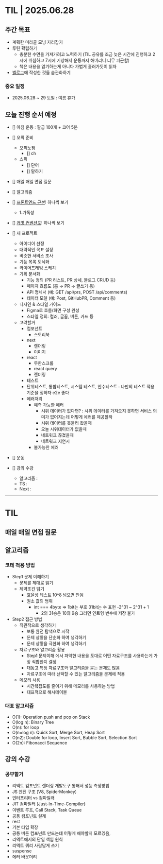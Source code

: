 # TIL | 2025.06.28

## 주간 목표

-   계획한 미라클 모닝 자리잡기
-   루틴 확립하기
    -   충분한 수면을 가져가려고 노력하기 (TIL 공유를 조금 늦은 시간에 진행하고 2시에 취침하고 7시에 기상해서 운동까지 해버리니 너무 피곤함)
    -   책은 내용을 암기하는게 아니다 가볍게 흘러가듯이 읽자
-   [벨로그](https://velog.io/@pigpgw/%EB%82%98%EC%9D%98-%EA%B0%9C%EB%B0%9C-%EC%84%B1%EC%9E%A5-%EC%A0%84%EB%9E%B5-%EC%83%9D%EA%B0%81%ED%95%98%EB%8A%94-%EA%B0%9C%EB%B0%9C%EC%9E%90%EB%A1%9C-%EB%82%98%EC%95%84%EA%B0%80%EA%B8%B0)에 작성한 것들 습관화하기

### 중요 일정

-   2025.06.28 ~ 29 토일 : 여름 휴가

## 오늘 진행 순서 예정

-   [] 아침 운동 : 팔굽 100개 + 코어 5분
-   [] 오픽 준비
    -   오픽노잼
        -   [] ch
    -   스픽
        -   [] 단어
        -   [] 말하기
-   [] 매일 매일 면접 질문
-   [] 알고리즘
-   [] [프론트엔드 근본](https://frontend-fundamentals.com/code-quality/)! 하나씩 보기
    -   1.가독성
-   [] [커밋 컨벤션도](https://www.conventionalcommits.org/en/v1.0.0/)! 하나씩 보기
-   [] 새 프로젝트

    -   아이디어 선정
    -   대략적인 목표 설정
    -   비슷한 서비스 조사
    -   기능 목록 도식화
    -   와이어프레임 스케치
    -   기획 문서화
        -   기능 정의 (PR 리스트, PR 상세, 블로그 CRUD 등)
        -   페이지 흐름도 (홈 → PR → 글쓰기 등)
        -   API 명세서 (예: GET /api/prs, POST /api/comments)
        -   데이터 모델 (예: Post, GitHubPR, Comment 등)
    -   디자인 & 스타일 가이드
        -   Figma로 흐름/화면 구성 완성
        -   스타일 정의: 컬러, 글꼴, 버튼, 카드 등
    -   고려할거
        -   컴포넌트
            -   스토리북
        -   next
            -   렌더링
            -   이미지
        -   react
            -   무한스크롤
            -   react query
            -   렌더링
        -   테스트
        -   단위테스트, 통합테스트, 시스템 테스트, 인수테스트 : 나만의 테스트 적용 기준을 정하자 e2e 좋다
        -   에러처리
            -   예측 가능한 에러
                -   시위 데이터가 없다면? : 시위 데이터를 가져오지 못하면 서비스 의미가 없어지는데 어떻게 에러를 제공할까
                -   시위 데이터를 못불러 왔을때
                -   오늘 시위데이터가 없을때
                -   네트워크 끊겼을때
                -   네트워크 지연시
            -   불가능한 에러

-   [] 운동

-   [] 강의 수강
    -   알고리즘 :
    -   TS :
    -   Next :

---

# TIL

## 매일 매일 면접 질문

## 알고리즘

### 코테 적용 방법

-   Step1 문제 이해하기
    -   문제를 제대로 읽기
    -   제약조건 읽기
        -   효율성 테스트 10^8 넘으면 안됨
        -   원소 값의 범위
            -   int === 4byte => 1bit는 부호 31bit는 수 표현 -2^31 ~ 2^31 + 1
                -   2의 31승은 10의 9승 그러면 인트형 변수에 저장 불가
-   Step2 접근 방법
    -   직관적으로 생각하기
        -   보통 완전 탐색으로 시작
        -   문제 상황을 단순화 하여 생각하기
        -   문제 상황을 극한화 하여 생각하기
    -   자료구조와 알고리즘 활용
        -   Step1 문제이해 에서 파악한 내용을 토대로 어떤 자료구조를 사용하는게 가장 적합한지 결정
        -   대놓고 특정 자료구조와 알고리즘을 묻는 문제도 많음
        -   자료구조에 따라 선택할 수 있는 알고리즘을 문제에 적용
    -   메모리 사용
        -   시간복잡도를 줄이기 위해 메모리를 사용하는 방법
        -   대표적으로 해시테이블

### 대표 알고리즘

-   O(1): Operation push and pop on Stack
-   O(log n): Binary Tree
-   O(n): for loop
-   O(n×log n): Quick Sort, Merge Sort, Heap Sort
-   O(n2): Double for loop, Insert Sort, Bubble Sort, Selection Sort
-   O(2n): Fibonacci Sequence

## 강의 수강

### 공부할거

-   리엑트 컴포넌트 렌더링 개발도구 통해서 성능 측정방법
-   JS 엔진 구조 (V8, SpiderMonkey)
-   인터프리터 vs 컴파일러
-   JIT 컴파일러 (Just-In-Time-Compiler)
-   이벤트 루프, Call Stack, Task Queue
-   공통 컴포넌트 설계
-   rest
-   기본 타입 확장
-   공통 버튼 컴포넌트 만드는데 어떻게 해야할지 모르겠음,
-   리엑트에서의 단일 책임 원칙
-   리엑트 쿼리 사람답게 쓰기
-   suspense
-   에러 바운더리
